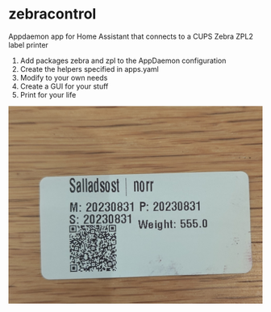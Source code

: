 # zebracontrol
Appdaemon app for Home Assistant  that connects to a CUPS Zebra ZPL2 label printer



1. Add packages zebra and zpl to the AppDaemon configuration
2. Create the helpers specified in apps.yaml
3. Modify to your own needs
4. Create a GUI for your stuff
5. Print for your life


![Label](P_20230911_202151_1.jpg)


